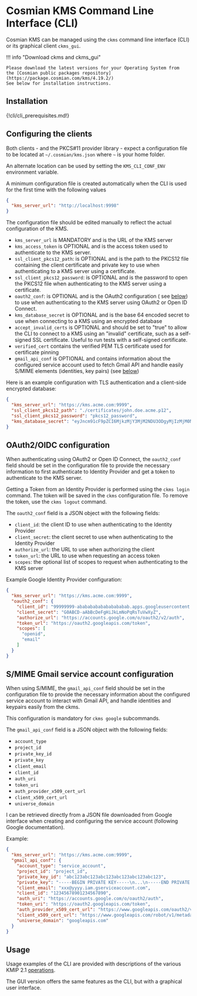 # Cosmian KMS Command Line Interface (CLI)

Cosmian KMS can be managed using the `ckms` command line interface (CLI) or its graphical
client `ckms_gui`.

!!! info "Download ckms and ckms_gui"

    Please download the latest versions for your Operating System from
    the [Cosmian public packages repository](https://package.cosmian.com/kms/4.19.2/)
    See below for installation instructions.

## Installation

{!cli/cli_prerequisites.md!}


## Configuring the clients

Both clients - and the PKCS#11 provider library - expect a configuration file to be located
at `~/.cosmian/kms.json` where `~` is your home folder.

An alternate location can be used by setting the `KMS_CLI_CONF_ENV` environment
variable.

A minimum configuration file is created automatically when the CLI is used for the
first time with the following values

```json
{
  "kms_server_url": "http://localhost:9998"
}
```

The configuration file should be edited manually to reflect the actual
configuration of the KMS.

- `kms_server_url` is MANDATORY and is the URL of the KMS server
- `kms_access_token` is OPTIONAL and is the access token used to authenticate to
  the KMS server.
- `ssl_client_pkcs12_path`: is OPTIONAL and is the path to the PKCS12 file
  containing the client certificate and private key to use when authenticating
  to a KMS server using a certificate.
- `ssl_client_pkcs12_password`: is OPTIONAL and is the password to open the
  PKCS12 file when authenticating to the KMS server using a certificate.
- `oauth2_conf`: is OPTIONAL and is the OAuth2 configuration (
  see [below](#oauth2oidc-configuration))
  to use when authenticating to the KMS server using OAuth2 or Open ID Connect.
- `kms_database_secret` is OPTIONAL and is the base 64 encoded secret to use
  when connecting to a KMS using an encrypted database
- `accept_invalid_certs` is OPTIONAL and should be set to "true" to allow the
  CLI to connect to a KMS using an "invalid" certificate, such as a self-signed
  SSL certificate. Useful to run tests with a self-signed certificate.
- `verified_cert` contains the verified PEM TLS certificate used for certificate
  pinning
- `gmail_api_conf` is OPTIONAL and contains information about the configured
  service account used to fetch Gmail API and handle easily S/MIME elements (identities, key pairs)
  (see [below](#smime-gmail-service-account-configuration))

Here is an example configuration with TLS authentication and a client-side encrypted
database:

```json
{
  "kms_server_url": "https://kms.acme.com:9999",
  "ssl_client_pkcs12_path": "./certificates/john.doe.acme.p12",
  "ssl_client_pkcs12_password": "pkcs12_password",
  "kms_database_secret": "eyJncm91cF9pZCI6MjkzMjY3MjM2NDU3ODgyMjIzMjM0NDY2MjkxNTY2NDk5Nzc0NTk1LCJrZXkiOlsyMTgsNDIsMTkzLDE4Myw1OSwyMzQsMTY3LDE3Niw4OCwxNjYsMjUyLDYyLDk5LDU4LDM0LDUxLDE1Nyw5NiwyMjEsMjE1LDIwMSwxOTcsODYsOTksMTI1LDIxMSw2Niw0MCw0MiwyNDYsMTgzLDg1XX0="
}
```

## OAuth2/OIDC configuration

When authenticating using OAuth2 or Open ID Connect, the
`oauth2_conf` field should be set in the configuration file to provide the necessary
information to first authenticate to Identity Provider and get a token to authenticate
to the KMS server.

Getting a Token from an Identity Provider is performed using the `ckms login` command. The token
will be saved in the `ckms` configuration file. To remove the token, use the `ckms logout` command.

The `oauth2_conf` field is a JSON object with the following fields:

- `client_id`: the client ID to use when authenticating to the Identity Provider
- `client_secret`: the client secret to use when authenticating to the Identity Provider
- `authorize_url`: the URL to use when authorizing the client
- `token_url`: the URL to use when requesting an access token
- `scopes`: the optional list of scopes to request when authenticating to the KMS server

Example Google Identity Provider configuration:

```json
{
  "kms_server_url": "https://kms.acme.com:9999",
  "oauth2_conf": {
    "client_id": "99999999-abababababababababab.apps.googleusercontent.com",
    "client_secret": "G0ABCD-aAbBcDeFgHiJkLmNoPqRsTuVwXyZ",
    "authorize_url": "https://accounts.google.com/o/oauth2/v2/auth",
    "token_url": "https://oauth2.googleapis.com/token",
    "scopes": [
      "openid",
      "email"
    ]
  }
}
```

## S/MIME Gmail service account configuration

When using S/MIME, the `gmail_api_conf` field should be set in the configuration file to provide
the necessary information about the configured service account to interact with Gmail API, and
handle
identities and keypairs easily from the ckms.

This configuration is mandatory for `ckms google` subcommands.

The `gmail_api_conf` field is a JSON object with the following fields:

- `account_type`
- `project_id`
- `private_key_id`
- `private_key`
- `client_email`
- `client_id`
- `auth_uri`
- `token_uri`
- `auth_provider_x509_cert_url`
- `client_x509_cert_url`
- `universe_domain`

I can be retrieved directly from a JSON file downloaded from Google interface when creating
and configuring the service account (following Google documentation).

Example:

```json
{
  "kms_server_url": "https://kms.acme.com:9999",
  "gmail_api_conf": {
    "account_type": "service_account",
    "project_id": "project_id",
    "private_key_id": "abc123abc123abc123abc123abc123abc123",
    "private_key": "-----BEGIN PRIVATE KEY-----\n...\n-----END PRIVATE KEY-----\n",
    "client_email": "xxx@yyyy.iam.gserviceaccount.com",
    "client_id": "12345678901234567890",
    "auth_uri": "https://accounts.google.com/o/oauth2/auth",
    "token_uri": "https://oauth2.googleapis.com/token",
    "auth_provider_x509_cert_url": "https://www.googleapis.com/oauth2/v1/certs",
    "client_x509_cert_url": "https://www.googleapis.com/robot/v1/metadata/x509/xxx%40yyyy.iam.gserviceaccount.com",
    "universe_domain": "googleapis.com"
  }
}
```

## Usage

Usage examples of the CLI are provided with descriptions of the various KMIP
2.1 [operations](../kmip_2_1/operations.md).

The GUI version offers the same features as the CLI, but with a graphical user interface.
